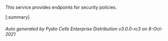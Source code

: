 






This service provides endpoints for security policies.

[:summary]

###### Auto generated by Pydio Cells Enterprise Distribution v3.0.0-rc3 on 8-Oct-2021
